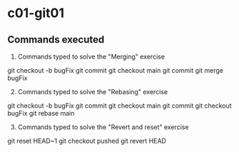 # c01-git01

## Commands executed

1. Commands typed to solve the "Merging" exercise

git checkout -b bugFix
git commit
git checkout main
git commit
git merge bugFix


2. Commands typed to solve the "Rebasing" exercise

git checkout -b bugFix
git commit
git checkout main
git commit
git checkout bugFix
git rebase main


3. Commands typed to solve the "Revert and reset" exercise

git reset HEAD~1
git checkout pushed
git revert HEAD
 

